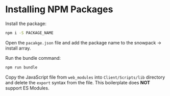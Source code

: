 # Installing NPM Packages

Install the package:

```bash
npm i -S PACKAGE_NAME
```

Open the `pacakge.json` file and add the package name to the snowpack -> install array.

Run the bundle command:

```bash
npm run bundle
```

Copy the JavaScript file from `web_modules` into `Client/Scripts/lib` directory and delete the `export` syntax from the file. This boilerplate does **NOT** support ES Modules.